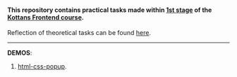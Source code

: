 #### This repository contains practical tasks made within [1st stage](https://github.com/kottans/frontend/blob/master/contents.md#stage-0-self-study) of the [Kottans Frontend course](https://github.com/kottans/frontend). 

Reflection of theoretical tasks can be found [here](https://github.com/nadsatt/kottans-frontend/blob/main/README.md).

***
**DEMOS**:
1. [html-css-popup](https://nadsatt.github.io/kottans-homeworks/html-css-popup/).
